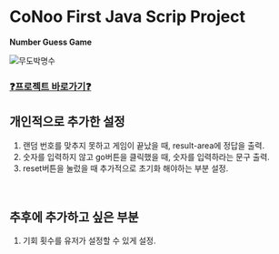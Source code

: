 # CoNoo First Java Scrip Project

**Number Guess Game**

![무도박명수](https://mblogthumb-phinf.pstatic.net/MjAyMTAxMzFfMTQ0/MDAxNjEyMTAzNjMzMjc3.YGPHl1psLBXaXTO-yPFUALrs2VkL8Q5LaulYGPjlfXcg.TWXe9Uz_fHuZ33MrUdA38P5MbnHlcd5yJPtiqgvITDwg.JPEG.olivia105/62FE4519%EF%BC%8D9EFE%EF%BC%8D4045%EF%BC%8D9DC2%EF%BC%8D043D09D62F42%EF%BC%8D23932%EF%BC%8D00000FD6833057FB%EF%BC%BFfile.jpg?type=w800)
<br>
### **[❓프로젝트 바로가기❓](https://jihyoung-number-guess-game.netlify.app/)**

## **개인적으로 추가한 설정**
1. 랜덤 번호를 맞추지 못하고 게임이 끝났을 때, result-area에 정답을 출력.
2. 숫자를 입력하지 않고 go버튼을 클릭했을 때, 숫자를 입력하라는 문구 출력.
3. reset버튼을 눌렀을 때 추가적으로 초기화 해야하는 부분 설정.

<br>

## **추후에 추가하고 싶은 부분**
1. 기회 횟수를 유저가 설정할 수 있게 설정.
